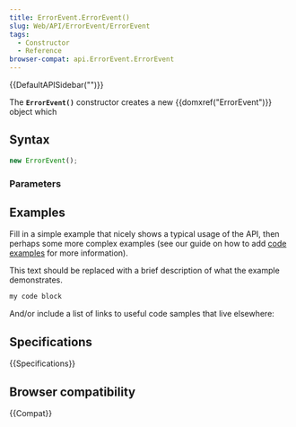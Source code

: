 ```yaml
---
title: ErrorEvent.ErrorEvent()
slug: Web/API/ErrorEvent/ErrorEvent
tags:
  - Constructor
  - Reference
browser-compat: api.ErrorEvent.ErrorEvent
---
```

{{DefaultAPISidebar("")}}

The **`ErrorEvent()`** constructor creates a new {{domxref("ErrorEvent")}} object which 

## Syntax

```js
new ErrorEvent();
```

### Parameters



## Examples

Fill in a simple example that nicely shows a typical usage of the API, then perhaps some more complex examples (see our guide on how to add [code examples](/en-US/docs/MDN/Contribute/Structures/Code_examples) for more information).

This text should be replaced with a brief description of what the example demonstrates.

```js
my code block
```

And/or include a list of links to useful code samples that live elsewhere:

## Specifications

{{Specifications}}

## Browser compatibility

{{Compat}}

